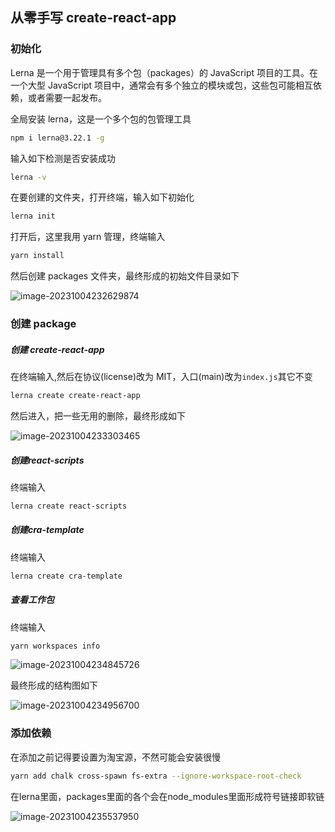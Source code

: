 ## 从零手写 create-react-app

### 初始化

Lerna 是一个用于管理具有多个包（packages）的 JavaScript 项目的工具。在一个大型 JavaScript 项目中，通常会有多个独立的模块或包，这些包可能相互依赖，或者需要一起发布。

全局安装 lerna，这是一个多个包的包管理工具

```bash
npm i lerna@3.22.1 -g
```

输入如下检测是否安装成功

```bash
lerna -v
```

在要创建的文件夹，打开终端，输入如下初始化

```bash
lerna init
```

打开后，这里我用 yarn 管理，终端输入

```bash
yarn install
```

然后创建 packages 文件夹，最终形成的初始文件目录如下

![image-20231004232629874](C:/Users/su/AppData/Roaming/Typora/typora-user-images/image-20231004232629874.png)

### 创建 package

##### 创建 create-react-app

在终端输入,然后在协议(license)改为 MIT，入口(main)改为`index.js`其它不变

```bash
lerna create create-react-app
```

然后进入，把一些无用的删除，最终形成如下

![image-20231004233303465](C:/Users/su/AppData/Roaming/Typora/typora-user-images/image-20231004233303465.png)

##### 创建react-scripts

终端输入

```bash
lerna create react-scripts
```

##### 创建cra-template

终端输入

```bash
lerna create cra-template
```

##### 查看工作包

终端输入

```bash
yarn workspaces info
```

![image-20231004234845726](C:/Users/su/AppData/Roaming/Typora/typora-user-images/image-20231004234845726.png)

最终形成的结构图如下

![image-20231004234956700](C:/Users/su/AppData/Roaming/Typora/typora-user-images/image-20231004234956700.png)

### 添加依赖

在添加之前记得要设置为淘宝源，不然可能会安装很慢

```bash
yarn add chalk cross-spawn fs-extra --ignore-workspace-root-check
```

在lerna里面，packages里面的各个会在node_modules里面形成符号链接即软链

![image-20231004235537950](C:/Users/su/AppData/Roaming/Typora/typora-user-images/image-20231004235537950.png)
